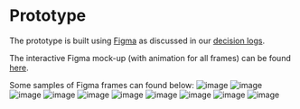 # Prototype
The prototype is built using [Figma](https://www.figma.com/) as discussed in our [decision logs](https://github.com/dcsil/Inforum/tree/master#Decision-Logs).

The interactive Figma mock-up (with animation for all frames) can be found [here](https://www.figma.com/proto/KZ4avWSGrSjMb497R75QIR/inforum-marketplace?node-id=140%3A163&scaling=min-zoom&page-id=0%3A1&starting-point-node-id=10%3A1&show-proto-sidebar=1&hide-ui=1).

Some samples of Figma frames can found below:
![image](https://user-images.githubusercontent.com/20623399/138981820-06040282-770b-4ad6-a44f-28b98c6db33e.png)
![image](https://user-images.githubusercontent.com/20623399/138981948-a6e761b4-ad3d-43f7-a96c-6f23cc715cfc.png)
![image](https://user-images.githubusercontent.com/20623399/138981839-00f36476-a4a2-46fb-be3a-90bee4cfbb52.png)
![image](https://user-images.githubusercontent.com/20623399/138981848-28e0d9b6-1ce0-4c88-8444-cb411de00437.png)
![image](https://user-images.githubusercontent.com/20623399/138981858-a8f2a1ce-3e44-473e-8d13-0b8240a959a6.png)
![image](https://user-images.githubusercontent.com/20623399/138981864-d980603e-c8cf-425f-9ba4-f75496b3d89f.png)
![image](https://user-images.githubusercontent.com/20623399/138981877-5cc0493a-1ad6-491b-a747-4795242e7502.png)
![image](https://user-images.githubusercontent.com/20623399/138982021-ecf90d2a-e2e0-4c56-9647-07967f74d354.png)
![image](https://user-images.githubusercontent.com/20623399/138982040-a4a8bb11-a892-4b27-9e7b-2b2b02ad77e3.png)
![image](https://user-images.githubusercontent.com/20623399/138982078-7db96ffb-b304-45a8-a135-efeee7fdc04e.png)



